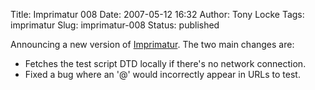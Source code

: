 Title: Imprimatur 008
Date: 2007-05-12 16:32
Author: Tony Locke
Tags: imprimatur
Slug: imprimatur-008
Status: published

Announcing a new version of [Imprimatur](http://imprimatur.wikispaces.com/). The two main changes are:

-   Fetches the test script DTD locally if there's no network connection.
-   Fixed a bug where an '@' would incorrectly appear in URLs to test.
